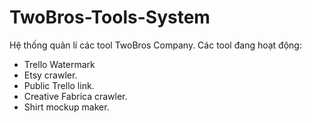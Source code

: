 # TwoBros-Tools-System
Hệ thống quản lí các tool TwoBros Company.
Các tool đang hoạt động:
- Trello Watermark
- Etsy crawler.
- Public Trello link.
- Creative Fabrica crawler.
- Shirt mockup maker.

